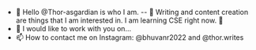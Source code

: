- 👋 Hello @Thor-asgardian is who I am.
-- 👀 Writing and content creation are things that I am interested in.
I am learning CSE right now. 🌱
- 💞️ I would like to work with you on...
- 📫 How to contact me on Instagram: @bhuvanr2022 and @thor.writes

<!---
Thor-asgardian/Thor-asgardian is a ✨ special ✨ repository because its `README.md` (this file) appears on your GitHub profile.
You can click the Preview link to take a look at your changes.
--->
